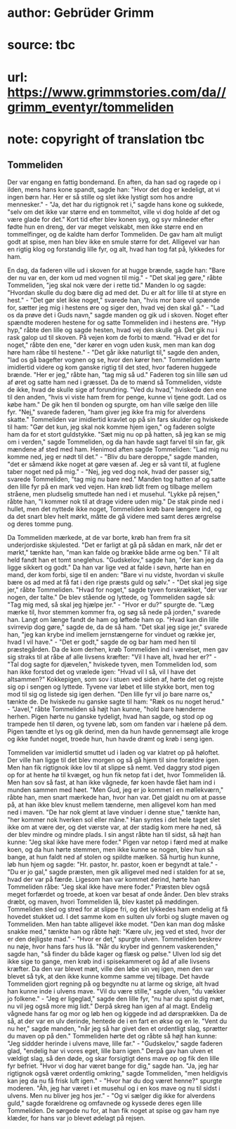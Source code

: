 # author: Gebrüder Grimm
# source: tbc
# url: https://www.grimmstories.com/da//grimm_eventyr/tommeliden
# note: copyright of translation tbc

## Tommeliden 

Der var engang en fattig bondemand. En aften, da han sad og ragede op i
ilden, mens hans kone spandt, sagde han: "Hvor det dog er kedeligt, at
vi ingen børn har. Her er så stille og slet ikke lystigt som hos andre
mennesker." - "Ja, det har du rigtignok ret i," sagde hans kone og
sukkede, "selv om det ikke var større end en tommeltot, ville vi dog
holde af det og være glade for det." Kort tid efter blev konen syg, og
syv måneder efter fødte hun en dreng, der var meget velskabt, men ikke
større end en tommelfinger, og de kaldte ham derfor Tommeliden. De gav
ham alt muligt godt at spise, men han blev ikke en smule større for det.
Alligevel var han en rigtig klog og forstandig lille fyr, og alt, hvad
han tog fat på, lykkedes for ham.

En dag, da faderen ville ud i skoven for at hugge brænde, sagde han:
"Bare der nu var en, der kom ud med vognen til mig." - "Det skal jeg
gøre," råbte Tommeliden, "jeg skal nok være der i rette tid." Manden
lo og sagde: "Hvordan skulle du dog bære dig ad med det. Du er alt for
lille til at styre en hest." - "Det gør slet ikke noget," svarede
han, "hvis mor bare vil spænde for, sætter jeg mig i hestens øre og
siger den, hvad vej den skal gå." - "Lad os da prøve det i Guds
navn," sagde manden og gik ud i skoven. Noget efter spændte moderen
hestene for og satte Tommeliden ind i hestens øre. "Hyp hyp," råbte
den lille og sagde hesten, hvad vej den skulle gå. Det gik nu i rask
galop ud til skoven. På vejen kom de forbi to mænd. "Hvad er det for
noget," råbte den ene, "der kører en vogn uden kusk, men man kan dog
høre ham råbe til hestene." - "Det går ikke naturligt til," sagde den
anden, "lad os gå bagefter vognen og se, hvor den kører hen."
Tommeliden kørte imidlertid videre og kom ganske rigtig til det sted,
hvor faderen huggede brænde. "Her er jeg," råbte han, "tag mig så
ud." Faderen tog sin lille søn ud af øret og satte ham ned i græsset.
Da de to mænd så Tommeliden, vidste de ikke, hvad de skulle sige af
forundring. "Ved du hvad," hviskede den ene til den anden, "hvis vi
viste ham frem for penge, kunne vi tjene godt. Lad os købe ham." De gik
hen til bonden og spurgte, om han ville sælge den lille fyr. "Nej,"
svarede faderen, "ham giver jeg ikke fra mig for alverdens skatte."
Tommeliden var imidlertid kravlet op på sin fars skulder og hviskede til
ham: "Gør det kun, jeg skal nok komme hjem igen," og faderen solgte
ham da for et stort guldstykke. "Sæt mig nu op på hatten, så jeg kan se
mig om i verden," sagde Tommeliden, og da han havde sagt farvel til sin
far, gik mændene af sted med ham. Henimod aften sagde Tommeliden: "Lad
mig nu komme ned, jeg er nødt til det." - "Bliv du bare deroppe,"
sagde manden, "det er såmænd ikke noget at gøre væsen af. Jeg er så
vant til, at fuglene taber noget ned på mig." - "Nej, jeg ved dog nok,
hvad der passer sig," svarede Tommeliden, "tag mig nu bare ned."
Manden tog hatten af og satte den lille fyr på en mark ved vejen. Han
krøb lidt frem og tilbage mellem stråene, men pludselig smuttede han ned
i et musehul. "Lykke på rejsen," råbte han, "I kommer nok til at
drage videre uden mig." De stak pinde ned i hullet, men det nyttede
ikke noget, Tommeliden krøb bare længere ind, og da det snart blev helt
mørkt, måtte de gå videre med samt deres ærgrelse og deres tomme pung.

Da Tommeliden mærkede, at de var borte, krøb han frem fra sit
underjordiske skjulested. "Det er farligt at gå på sådan en mark, når
det er mørkt," tænkte han, "man kan falde og brække både arme og
ben." Til alt held fandt han et tomt sneglehus. "Gudskelov," sagde
han, "der kan jeg da ligge sikkert og godt." Da han var lige ved at
falde i søvn, hørte han en mand, der kom forbi, sige til en anden:
"Bare vi nu vidste, hvordan vi skulle bære os ad med at få fat i den
rige præsts guld og sølv." - "Det skal jeg sige jer," råbte
Tommeliden. "Hvad for noget," sagde tyven forskrækket, "der var
nogen, der talte." De blev stående og lyttede, og Tommeliden sagde så:
"Tag mig med, så skal jeg hjælpe jer." - "Hvor er du?" spurgte de.
"Læg mærke til, hvor stemmen kommer fra, og søg så nede på jorden,"
svarede han. Langt om længe fandt de ham og løftede ham op. "Hvad kan
din lille svirrevip dog gøre," sagde de, da de så ham. "Det skal jeg
sige jer," svarede han, "jeg kan krybe ind imellem jernstængerne for
vinduet og række jer, hvad I vil have." - "Det er godt," sagde de og
bar ham med hen til præstegården. Da de kom derhen, krøb Tommeliden ind
i værelset, men gav sig straks til at råbe af alle livsens kræfter:
"Vil I have alt, hvad her er?" - "Tal dog sagte for djævelen,"
hviskede tyven, men Tommeliden lod, som han ikke forstod det og vrælede
igen: "Hvad vil I så, vil I have det altsammen?" Kokkepigen, som sov i
stuen ved siden af, hørte det og rejste sig op i sengen og lyttede.
Tyvene var løbet et lille stykke bort, men tog mod til sig og listede
sig igen derhen. "Den lille fyr vil jo bare narre os," tænkte de. De
hviskede nu ganske sagte til ham: "Ræk os nu noget herud." -
"Javel," råbte Tommeliden så højt han kunne, "hold bare hænderne
herhen. Pigen hørte nu ganske tydeligt, hvad han sagde, og stod op og
trampede hen til døren, og tyvene løb, som om fanden var i hælene på
dem. Pigen tændte et lys og gik derind, men da hun havde gennemsøgt alle
kroge og ikke fundet noget, troede hun, hun havde drømt og krøb i seng
igen.

Tommeliden var imidlertid smuttet ud i laden og var klatret op på
høloftet. Der ville han ligge til det blev morgen og så gå hjem til sine
forældre igen. Men han fik rigtignok ikke lov til at slippe så nemt. Ved
daggry stod pigen op for at hente hø til kvæget, og hun fik netop fat i
det, hvor Tommeliden lå. Men han sov så fast, at han ikke vågnede, før
koen havde fået ham ind i munden sammen med høet. "Men Gud, jeg er jo
kommet i en møllekværn," råbte han, men snart mærkede han, hvor han
var. Det gjaldt nu om at passe på, at han ikke blev knust mellem
tænderne, men alligevel kom han med ned i maven. "De har nok glemt at
lave vinduer i denne stue," tænkte han, "her kommer nok hverken sol
eller måne." Han syntes i det hele taget slet ikke om at være der, og
det værste var, at der stadig kom mere hø ned, så der blev mindre og
mindre plads. I sin angst råbte han til sidst, så højt han kunne: "Jeg
skal ikke have mere foder." Pigen var netop i færd med at malke koen,
og da hun hørte stemmen, men ikke kunne se nogen, blev hun så bange, at
hun faldt ned af stolen og spildte mælken. Så hurtig hun kunne, løb hun
hjem og sagde: "Hr. pastor, hr. pastor, koen er begyndt at tale." -
"Du er jo gal," sagde præsten, men gik alligevel med ned i stalden for
at se, hvad der var på færde. Ligesom han var kommet derind, hørte han
Tommeliden råbe: "Jeg skal ikke have mere foder." Præsten blev også
meget forfærdet og troede, at koen var besat af onde ånder. Den blev
straks dræbt, og maven, hvori Tommeliden lå, blev kastet på møddingen.
Tommeliden sled og stred for at slippe fri, og det lykkedes ham endelig
at få hovedet stukket ud. I det samme kom en sulten ulv forbi og slugte
maven og Tommeliden. Men han tabte alligevel ikke modet. "Den kan man
dog måske snakke med," tænkte han og råbte højt: "Kære ulv, jeg ved et
sted, hvor der er den dejligste mad." - "Hvor er det," spurgte ulven.
Tommeliden beskrev nu nøje, hvor hans fars hus lå. "Når du kryber ind
gennem vaskerenden," sagde han, "så finder du både kager og flæsk og
pølse." Ulven lod sig det ikke sige to gange, men krøb ind i
spisekammeret og åd af alle livsens kræfter. Da den var blevet mæt,
ville den løbe sin vej igen, men den var blevet så tyk, at den ikke
kunne komme samme vej tilbage. Det havde Tommeliden gjort regning på og
begyndte nu at larme og skrige, alt hvad han kunne inde i ulvens mave.
"Vil du være stille," sagde ulven, "du vækker jo folkene." - "Jeg
er ligeglad," sagde den lille fyr, "nu har du spist dig mæt, nu vil
jeg også more mig lidt." Derpå skreg han igen af al magt. Endelig
vågnede hans far og mor og løb hen og kiggede ind ad dørsprækken. Da de
så, at der var en ulv derinde, hentede de i en fart en økse og en le.
"Vent du nu her," sagde manden, "når jeg så har givet den et
ordentligt slag, sprætter du maven op på den." Tommeliden hørte det og
råbte så højt han kunne: "Jeg siddder herinde i ulvens mave, lille
far." - "Gudskelov," sagde faderen glad, "endelig har vi vores eget,
lille barn igen." Derpå gav han ulven et vældigt slag, så den døde, og
skar forsigtigt dens mave op og fik den lille fyr befriet. "Hvor vi dog
har været bange for dig," sagde han. "Ja, jeg har rigtignok også været
ordentlig omkring," sagde Tommeliden, "men heldigvis kan jeg da nu få
frisk luft igen." - "Hvor har du dog været henne?" spurgte moderen.
"Åh, jeg har været i et musehul og i en kos mave og nu til sidst i
ulvens. Men nu bliver jeg hos jer." - "Og vi sælger dig ikke for
alverdens guld," sagde forældrene og omfavnede og kyssede deres egen
lille Tommeliden. De sørgede nu for, at han fik noget at spise og gav
ham nye klæder, for hans var jo blevet ødelagt på rejsen.
